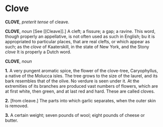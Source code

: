 # Clove

**CLOVE**, _preterit tense_ of cleave.

**CLOVE**, _noun_ \[See [[Cleave]].\] A cleft; a fissure; a gap; a ravine. This word, though properly an appellative, is not often used as such in English; bu it is appropriated to particular places, that are real clefts, or which appear as such; as the _clove_ of Kaaterskill, in the state of New York, and the Stony _clove_ It is properly a Dutch word.

**CLOVE**, _noun_

**1.** A very pungent aromatic spice, the flower of the clove-tree, Caryophyllus, a native of the Molucca isles. The tree grows to the size of the laurel, and its bark resembles that of the olive. No verdure is seen under it. At the extremities of its branches are produced vast numbers of flowers, which are at first white, then green, and at last red and hard. These are called cloves.

**2.** \[from cleave.\] The parts into which garlic separates, when the outer skin is removed.

**3.** A certain weight; seven pounds of wool; eight pounds of cheese or butter.
